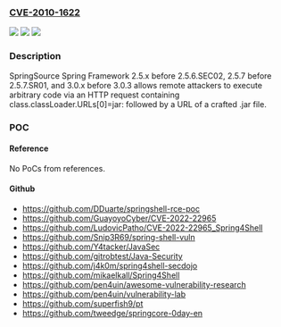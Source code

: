 ### [CVE-2010-1622](https://cve.mitre.org/cgi-bin/cvename.cgi?name=CVE-2010-1622)
![](https://img.shields.io/static/v1?label=Product&message=n%2Fa&color=blue)
![](https://img.shields.io/static/v1?label=Version&message=n%2Fa&color=blue)
![](https://img.shields.io/static/v1?label=Vulnerability&message=n%2Fa&color=brighgreen)

### Description

SpringSource Spring Framework 2.5.x before 2.5.6.SEC02, 2.5.7 before 2.5.7.SR01, and 3.0.x before 3.0.3 allows remote attackers to execute arbitrary code via an HTTP request containing class.classLoader.URLs[0]=jar: followed by a URL of a crafted .jar file.

### POC

#### Reference
No PoCs from references.

#### Github
- https://github.com/DDuarte/springshell-rce-poc
- https://github.com/GuayoyoCyber/CVE-2022-22965
- https://github.com/LudovicPatho/CVE-2022-22965_Spring4Shell
- https://github.com/Snip3R69/spring-shell-vuln
- https://github.com/Y4tacker/JavaSec
- https://github.com/gitrobtest/Java-Security
- https://github.com/j4k0m/spring4shell-secdojo
- https://github.com/mikaelkall/Spring4Shell
- https://github.com/pen4uin/awesome-vulnerability-research
- https://github.com/pen4uin/vulnerability-lab
- https://github.com/superfish9/pt
- https://github.com/tweedge/springcore-0day-en

